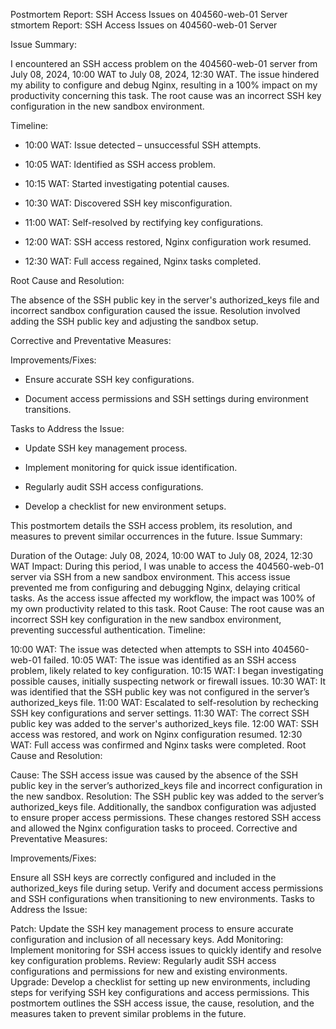Postmortem Report: SSH Access Issues on 404560-web-01 Server
stmortem Report: SSH Access Issues on 404560-web-01 Server

Issue Summary:



I encountered an SSH access problem on the 404560-web-01 server from July 08, 2024, 10:00 WAT to July 08, 2024, 12:30 WAT. The issue hindered my ability to configure and debug Nginx, resulting in a 100% impact on my productivity concerning this task. The root cause was an incorrect SSH key configuration in the new sandbox environment.



Timeline:



- 10:00 WAT: Issue detected – unsuccessful SSH attempts.

- 10:05 WAT: Identified as SSH access problem.

- 10:15 WAT: Started investigating potential causes.

- 10:30 WAT: Discovered SSH key misconfiguration.

- 11:00 WAT: Self-resolved by rectifying key configurations.

- 12:00 WAT: SSH access restored, Nginx configuration work resumed.

- 12:30 WAT: Full access regained, Nginx tasks completed.



Root Cause and Resolution:



The absence of the SSH public key in the server's authorized_keys file and incorrect sandbox configuration caused the issue. Resolution involved adding the SSH public key and adjusting the sandbox setup.



Corrective and Preventative Measures:



Improvements/Fixes:



- Ensure accurate SSH key configurations.

- Document access permissions and SSH settings during environment transitions.

Tasks to Address the Issue:



- Update SSH key management process.

- Implement monitoring for quick issue identification.

- Regularly audit SSH access configurations.

- Develop a checklist for new environment setups.



This postmortem details the SSH access problem, its resolution, and measures to prevent similar occurrences in the future. 
Issue Summary:

Duration of the Outage: July 08, 2024, 10:00 WAT to July 08, 2024, 12:30 WAT
Impact: During this period, I was unable to access the 404560-web-01 server via SSH from a new sandbox environment. This access issue prevented me from configuring and debugging Nginx, delaying critical tasks. As the access issue affected my workflow, the impact was 100% of my own productivity related to this task.
Root Cause: The root cause was an incorrect SSH key configuration in the new sandbox environment, preventing successful authentication.
Timeline:

10:00 WAT: The issue was detected when attempts to SSH into 404560-web-01 failed.
10:05 WAT: The issue was identified as an SSH access problem, likely related to key configuration.
10:15 WAT: I began investigating possible causes, initially suspecting network or firewall issues.
10:30 WAT: It was identified that the SSH public key was not configured in the server’s authorized_keys file.
11:00 WAT: Escalated to self-resolution by rechecking SSH key configurations and server settings.
11:30 WAT: The correct SSH public key was added to the server's authorized_keys file.
12:00 WAT: SSH access was restored, and work on Nginx configuration resumed.
12:30 WAT: Full access was confirmed and Nginx tasks were completed.
Root Cause and Resolution:

Cause: The SSH access issue was caused by the absence of the SSH public key in the server’s authorized_keys file and incorrect configuration in the new sandbox.
Resolution: The SSH public key was added to the server’s authorized_keys file. Additionally, the sandbox configuration was adjusted to ensure proper access permissions. These changes restored SSH access and allowed the Nginx configuration tasks to proceed.
Corrective and Preventative Measures:

Improvements/Fixes:

Ensure all SSH keys are correctly configured and included in the authorized_keys file during setup.
Verify and document access permissions and SSH configurations when transitioning to new environments.
Tasks to Address the Issue:

Patch: Update the SSH key management process to ensure accurate configuration and inclusion of all necessary keys.
Add Monitoring: Implement monitoring for SSH access issues to quickly identify and resolve key configuration problems.
Review: Regularly audit SSH access configurations and permissions for new and existing environments.
Upgrade: Develop a checklist for setting up new environments, including steps for verifying SSH key configurations and access permissions.
This postmortem outlines the SSH access issue, the cause, resolution, and the measures taken to prevent similar problems in the future.
